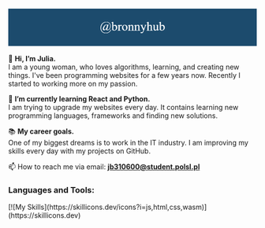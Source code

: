 ![Alt text](@bronnyhub.png "My banner")

👋 <b> Hi, I’m Julia. </b></br>
	I am a young woman, who loves algorithms, learning, and creating new things. I've been programming websites for a few years now. Recently I started to working more on my passion.

🌱 <b>I’m currently learning React and Python. </b></br>
	I am trying to upgrade my websites every day. It contains learning new programming languages, frameworks and finding new solutions.
  
📚 <b>My career goals. </b></br>
	One of my biggest dreams is to work in the IT industry. I am improving my skills every day with my projects on GitHub. 

📫 How to reach me via email: <b>jb310600@student.polsl.pl</b>


<h3 align="left">Languages and Tools:</h3>
[![My Skills](https://skillicons.dev/icons?i=js,html,css,wasm)](https://skillicons.dev)

